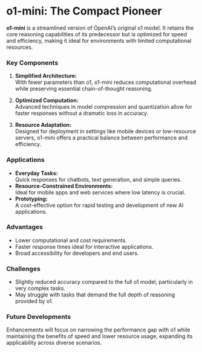 # o1-mini: The Compact Pioneer

**o1-mini** is a streamlined version of OpenAI’s original o1 model. It retains the core reasoning capabilities of its predecessor but is optimized for speed and efficiency, making it ideal for environments with limited computational resources.

### Key Components

1. **Simplified Architecture:**  
   With fewer parameters than o1, o1-mini reduces computational overhead while preserving essential chain-of-thought reasoning.

2. **Optimized Computation:**  
   Advanced techniques in model compression and quantization allow for faster responses without a dramatic loss in accuracy.

3. **Resource Adaptation:**  
   Designed for deployment in settings like mobile devices or low-resource servers, o1-mini offers a practical balance between performance and efficiency.

### Applications

- **Everyday Tasks:**  
  Quick responses for chatbots, text generation, and simple queries.
- **Resource-Constrained Environments:**  
  Ideal for mobile apps and web services where low latency is crucial.
- **Prototyping:**  
  A cost-effective option for rapid testing and development of new AI applications.

### Advantages

- Lower computational and cost requirements.
- Faster response times ideal for interactive applications.
- Broad accessibility for developers and end users.

### Challenges

- Slightly reduced accuracy compared to the full o1 model, particularly in very complex tasks.
- May struggle with tasks that demand the full depth of reasoning provided by o1.

### Future Developments

Enhancements will focus on narrowing the performance gap with o1 while maintaining the benefits of speed and lower resource usage, expanding its applicability across diverse scenarios.
